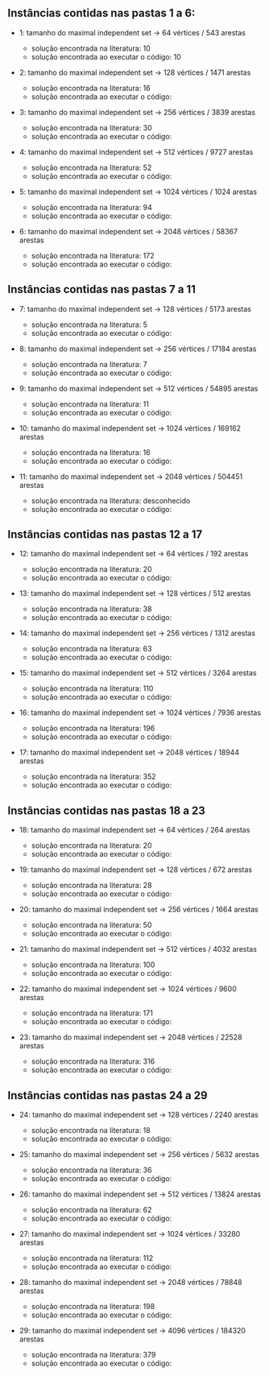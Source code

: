 ## Instâncias contidas nas pastas 1 a 6:

- 1: tamanho do maximal independent set -> 64 vértices / 543 arestas
    - solução encontrada na literatura: 10
    - solução encontrada ao executar o código: 10

- 2: tamanho do maximal independent set -> 128 vértices / 1471 arestas
    - solução encontrada na literatura: 16
    - solução encontrada ao executar o código: 

- 3: tamanho do maximal independent set -> 256 vértices / 3839 arestas
    - solução encontrada na literatura: 30
    - solução encontrada ao executar o código: 

- 4: tamanho do maximal independent set -> 512 vértices / 9727 arestas
    - solução encontrada na literatura: 52
    - solução encontrada ao executar o código: 

- 5: tamanho do maximal independent set -> 1024 vértices / 1024 arestas
    - solução encontrada na literatura: 94
    - solução encontrada ao executar o código: 
    
- 6: tamanho do maximal independent set -> 2048 vértices / 58367 arestas
    - solução encontrada na literatura: 172
    - solução encontrada ao executar o código: 

## Instâncias contidas nas pastas 7 a 11

- 7: tamanho do maximal independent set -> 128 vértices / 5173 arestas
    - solução encontrada na literatura: 5
    - solução encontrada ao executar o código: 

- 8: tamanho do maximal independent set -> 256 vértices / 17184 arestas
    - solução encontrada na literatura: 7
    - solução encontrada ao executar o código: 

- 9: tamanho do maximal independent set -> 512 vértices / 54895 arestas
    - solução encontrada na literatura: 11
    - solução encontrada ao executar o código: 

- 10: tamanho do maximal independent set -> 1024 vértices / 169162 arestas
    - solução encontrada na literatura: 16
    - solução encontrada ao executar o código: 

- 11: tamanho do maximal independent set -> 2048 vértices / 504451 arestas
    - solução encontrada na literatura: desconhecido
    - solução encontrada ao executar o código: 

## Instâncias contidas nas pastas 12 a 17

- 12: tamanho do maximal independent set -> 64 vértices / 192 arestas
    - solução encontrada na literatura: 20
    - solução encontrada ao executar o código: 

- 13: tamanho do maximal independent set -> 128 vértices / 512 arestas
    - solução encontrada na literatura: 38
    - solução encontrada ao executar o código: 

- 14: tamanho do maximal independent set -> 256 vértices / 1312 arestas
    - solução encontrada na literatura: 63
    - solução encontrada ao executar o código: 

- 15: tamanho do maximal independent set -> 512 vértices / 3264 arestas
    - solução encontrada na literatura: 110
    - solução encontrada ao executar o código: 

- 16: tamanho do maximal independent set -> 1024 vértices / 7936 arestas
    - solução encontrada na literatura: 196
    - solução encontrada ao executar o código: 

- 17: tamanho do maximal independent set -> 2048 vértices / 18944 arestas
    - solução encontrada na literatura: 352
    - solução encontrada ao executar o código: 

## Instâncias contidas nas pastas 18 a 23

- 18: tamanho do maximal independent set -> 64 vértices / 264 arestas
    - solução encontrada na literatura: 20
    - solução encontrada ao executar o código: 

- 19: tamanho do maximal independent set -> 128 vértices / 672 arestas
    - solução encontrada na literatura: 28
    - solução encontrada ao executar o código: 

- 20: tamanho do maximal independent set -> 256 vértices / 1664 arestas
    - solução encontrada na literatura: 50
    - solução encontrada ao executar o código: 

- 21: tamanho do maximal independent set -> 512 vértices / 4032 arestas
    - solução encontrada na literatura: 100
    - solução encontrada ao executar o código: 

- 22: tamanho do maximal independent set -> 1024 vértices / 9600 arestas
    - solução encontrada na literatura: 171
    - solução encontrada ao executar o código: 

- 23: tamanho do maximal independent set -> 2048 vértices / 22528 arestas
    - solução encontrada na literatura: 316
    - solução encontrada ao executar o código: 


## Instâncias contidas nas pastas 24 a 29

- 24: tamanho do maximal independent set -> 128 vértices / 2240 arestas
    - solução encontrada na literatura: 18
    - solução encontrada ao executar o código: 

- 25: tamanho do maximal independent set -> 256 vértices / 5632 arestas
    - solução encontrada na literatura: 36
    - solução encontrada ao executar o código: 

- 26: tamanho do maximal independent set -> 512 vértices / 13824 arestas
    - solução encontrada na literatura: 62
    - solução encontrada ao executar o código: 

- 27: tamanho do maximal independent set -> 1024 vértices / 33280 arestas
    - solução encontrada na literatura: 112
    - solução encontrada ao executar o código:

- 28: tamanho do maximal independent set -> 2048 vértices / 78848 arestas
    - solução encontrada na literatura: 198
    - solução encontrada ao executar o código: 

- 29: tamanho do maximal independent set -> 4096 vértices / 184320 arestas
    - solução encontrada na literatura: 379
    - solução encontrada ao executar o código: 